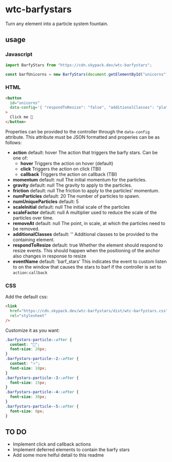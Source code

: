 # wtc-barfystars

Turn any element into a particle system fountain.

## usage

### Javascript

```js
import BarfyStars from "https://cdn.skypack.dev/wtc-barfystars";

const barfUnicorns = new BarfyStars(document.getElementById("unicorns"));
```

### HTML

```html
<button
  id="unicorns"
  data-config='{ "respondToResize": "false", "additionalClasses": "platform-link" }'
>
  Click me 🦄
</button>
```

Properties can be provided to the controller through the `data-config` attribute. This attribute must be JSON formatted and properies can be as follows:

- **action** default: hover
  The action that triggers the barfy stars.
  Can be one of:
  - **hover** Triggers the action on hover (default)
  - **click** Triggers the action on click (TBI)
  - **callback** Triggers the action on callback (TBI)
- **momentum** default: null
  The initial momentum for the particles.
- **gravity** default: null
  The gravity to apply to the particles.
- **friction** default: null
  The friction to apply to the particles' momentum.
- **numParticles** default: 20
  The number of particles to spawn.
- **numUniqueParticles** default: 5
- **scaleInitial** default: null
  The initial scale of the particles
- **scaleFactor** default: null
  A multiplier used to reduce the scale of the particles over time.
- **removeAt** default: null
  The point, in scale, at which the particles need to be removed.
- **additionalClasses** default: ''
  Additional classes to be provided to the containing element.
- **respondToResize** default: true
  Whether the element should respond to resize events. This should happen when the positioning of the anchor also changes in response to resize
- **eventName** default: 'barf_stars'
  This indicates the event to custom listen to on the window that causes the stars to barf if the controller is set to `action:callback`

### CSS

Add the default css:

```html
<link
  href="https://cdn.skypack.dev/wtc-barfystars/dist/wtc-barfystars.css"
  rel="stylesheet"
/>
```

Customize it as you want:

```css
.barfystars-particle::after {
  content: "🦄";
  font-size: 20px;
}
.barfystars-particle--2::after {
  content: "⭐️";
  font-size: 10px;
}
.barfystars-particle--3::after {
  font-size: 15px;
}
.barfystars-particle--4::after {
  font-size: 30px;
}
.barfystars-particle--5::after {
  font-size: 8px;
}
```

## TO DO

- Implement click and callback actions
- Implement deferred elements to contain the barfy stars
- Add some more helful detail to this readme
